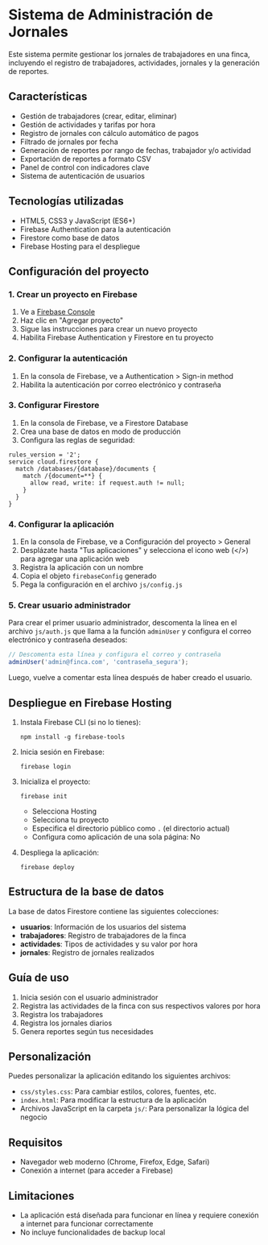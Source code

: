 # Sistema de Administración de Jornales

Este sistema permite gestionar los jornales de trabajadores en una finca, incluyendo el registro de trabajadores, actividades, jornales y la generación de reportes.

## Características

- Gestión de trabajadores (crear, editar, eliminar)
- Gestión de actividades y tarifas por hora
- Registro de jornales con cálculo automático de pagos
- Filtrado de jornales por fecha
- Generación de reportes por rango de fechas, trabajador y/o actividad
- Exportación de reportes a formato CSV
- Panel de control con indicadores clave
- Sistema de autenticación de usuarios

## Tecnologías utilizadas

- HTML5, CSS3 y JavaScript (ES6+)
- Firebase Authentication para la autenticación
- Firestore como base de datos
- Firebase Hosting para el despliegue

## Configuración del proyecto

### 1. Crear un proyecto en Firebase

1. Ve a [Firebase Console](https://console.firebase.google.com/)
2. Haz clic en "Agregar proyecto"
3. Sigue las instrucciones para crear un nuevo proyecto
4. Habilita Firebase Authentication y Firestore en tu proyecto

### 2. Configurar la autenticación

1. En la consola de Firebase, ve a Authentication > Sign-in method
2. Habilita la autenticación por correo electrónico y contraseña

### 3. Configurar Firestore

1. En la consola de Firebase, ve a Firestore Database
2. Crea una base de datos en modo de producción
3. Configura las reglas de seguridad:

```
rules_version = '2';
service cloud.firestore {
  match /databases/{database}/documents {
    match /{document=**} {
      allow read, write: if request.auth != null;
    }
  }
}
```

### 4. Configurar la aplicación

1. En la consola de Firebase, ve a Configuración del proyecto > General
2. Desplázate hasta "Tus aplicaciones" y selecciona el icono web (</>) para agregar una aplicación web
3. Registra la aplicación con un nombre
4. Copia el objeto `firebaseConfig` generado
5. Pega la configuración en el archivo `js/config.js`

### 5. Crear usuario administrador

Para crear el primer usuario administrador, descomenta la línea en el archivo `js/auth.js` que llama a la función `adminUser` y configura el correo electrónico y contraseña deseados:

```javascript
// Descomenta esta línea y configura el correo y contraseña
adminUser('admin@finca.com', 'contraseña_segura');
```

Luego, vuelve a comentar esta línea después de haber creado el usuario.

## Despliegue en Firebase Hosting

1. Instala Firebase CLI (si no lo tienes):
   ```
   npm install -g firebase-tools
   ```

2. Inicia sesión en Firebase:
   ```
   firebase login
   ```

3. Inicializa el proyecto:
   ```
   firebase init
   ```
   - Selecciona Hosting
   - Selecciona tu proyecto
   - Especifica el directorio público como `.` (el directorio actual)
   - Configura como aplicación de una sola página: No

4. Despliega la aplicación:
   ```
   firebase deploy
   ```

## Estructura de la base de datos

La base de datos Firestore contiene las siguientes colecciones:

- **usuarios**: Información de los usuarios del sistema
- **trabajadores**: Registro de trabajadores de la finca
- **actividades**: Tipos de actividades y su valor por hora
- **jornales**: Registro de jornales realizados

## Guía de uso

1. Inicia sesión con el usuario administrador
2. Registra las actividades de la finca con sus respectivos valores por hora
3. Registra los trabajadores
4. Registra los jornales diarios
5. Genera reportes según tus necesidades

## Personalización

Puedes personalizar la aplicación editando los siguientes archivos:

- `css/styles.css`: Para cambiar estilos, colores, fuentes, etc.
- `index.html`: Para modificar la estructura de la aplicación
- Archivos JavaScript en la carpeta `js/`: Para personalizar la lógica del negocio

## Requisitos

- Navegador web moderno (Chrome, Firefox, Edge, Safari)
- Conexión a internet (para acceder a Firebase)

## Limitaciones

- La aplicación está diseñada para funcionar en línea y requiere conexión a internet para funcionar correctamente
- No incluye funcionalidades de backup local